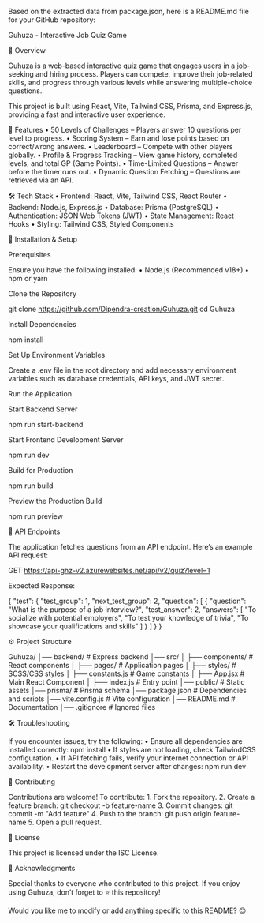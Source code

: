 Based on the extracted data from package.json, here is a README.md file for your GitHub repository:

Guhuza - Interactive Job Quiz Game

📌 Overview

Guhuza is a web-based interactive quiz game that engages users in a job-seeking and hiring process. Players can compete, improve their job-related skills, and progress through various levels while answering multiple-choice questions.

This project is built using React, Vite, Tailwind CSS, Prisma, and Express.js, providing a fast and interactive user experience.

🚀 Features
	•	50 Levels of Challenges – Players answer 10 questions per level to progress.
	•	Scoring System – Earn and lose points based on correct/wrong answers.
	•	Leaderboard – Compete with other players globally.
	•	Profile & Progress Tracking – View game history, completed levels, and total GP (Game Points).
	•	Time-Limited Questions – Answer before the timer runs out.
	•	Dynamic Question Fetching – Questions are retrieved via an API.

🛠 Tech Stack
	•	Frontend: React, Vite, Tailwind CSS, React Router
	•	Backend: Node.js, Express.js
	•	Database: Prisma (PostgreSQL)
	•	Authentication: JSON Web Tokens (JWT)
	•	State Management: React Hooks
	•	Styling: Tailwind CSS, Styled Components

🔧 Installation & Setup

Prerequisites

Ensure you have the following installed:
	•	Node.js (Recommended v18+)
	•	npm or yarn

Clone the Repository

git clone https://github.com/Dipendra-creation/Guhuza.git
cd Guhuza

Install Dependencies

npm install

Set Up Environment Variables

Create a .env file in the root directory and add necessary environment variables such as database credentials, API keys, and JWT secret.

Run the Application

Start Backend Server

npm run start-backend

Start Frontend Development Server

npm run dev

Build for Production

npm run build

Preview the Production Build

npm run preview

📜 API Endpoints

The application fetches questions from an API endpoint. Here’s an example API request:

GET https://api-ghz-v2.azurewebsites.net/api/v2/quiz?level=1

Expected Response:

{
  "test": {
    "test_group": 1,
    "next_test_group": 2,
    "question": [
      {
        "question": "What is the purpose of a job interview?",
        "test_answer": 2,
        "answers": [
          "To socialize with potential employers",
          "To test your knowledge of trivia",
          "To showcase your qualifications and skills"
        ]
      }
    ]
  }
}

⚙️ Project Structure

Guhuza/
│── backend/            # Express backend
│── src/
│   ├── components/     # React components
│   ├── pages/          # Application pages
│   ├── styles/         # SCSS/CSS styles
│   ├── constants.js    # Game constants
│   ├── App.jsx         # Main React Component
│   ├── index.js        # Entry point
│── public/             # Static assets
│── prisma/             # Prisma schema
│── package.json        # Dependencies and scripts
│── vite.config.js      # Vite configuration
│── README.md           # Documentation
│── .gitignore          # Ignored files

🛠 Troubleshooting

If you encounter issues, try the following:
	•	Ensure all dependencies are installed correctly: npm install
	•	If styles are not loading, check TailwindCSS configuration.
	•	If API fetching fails, verify your internet connection or API availability.
	•	Restart the development server after changes: npm run dev

🤝 Contributing

Contributions are welcome! To contribute:
	1.	Fork the repository.
	2.	Create a feature branch: git checkout -b feature-name
	3.	Commit changes: git commit -m "Add feature"
	4.	Push to the branch: git push origin feature-name
	5.	Open a pull request.

📜 License

This project is licensed under the ISC License.

🌟 Acknowledgments

Special thanks to everyone who contributed to this project. If you enjoy using Guhuza, don’t forget to ⭐ this repository!

Would you like me to modify or add anything specific to this README? 😊